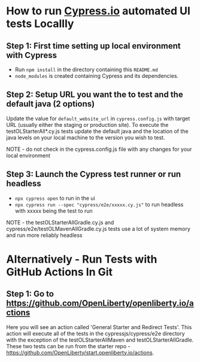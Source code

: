 # How to run [Cypress.io](https://www.cypress.io/) automated UI tests Locallly

## Step 1: First time setting up local environment with Cypress
- Run `npm install` in the directory containing this `README.md`
- `node_modules` is created containing Cypress and its dependencies.

## Step 2: Setup URL you want the to test and the default java (2 options)
  Update the value for `default_website_url` in `cypress.config.js` with target URL (usually either
  the staging or production site). To execute the testOLStarterAll*.cy.js tests update the default java
  and the location of the java levels on your local machine to the version you wish to test. 

NOTE - do not check in the cypress.config.js file with any changes for your local environment   

## Step 3:  Launch the Cypress test runner or run headless

- `npx cypress open` to run in the ui
- `npx cypress run --spec "cypress/e2e/xxxxx.cy.js"` to run headless with xxxxx being the test to run

NOTE - the testOLStarterAllGradle.cy.js and cypress/e2e/testOLMavenAllGradle.cy.js tests use a 
lot of system memory and run more reliably headless

# Alternatively - Run Tests with GitHub Actions In Git

## Step 1: Go to https://github.com/OpenLiberty/openliberty.io/actions
   Here you will see an action called 'General Starter and Redirect Tests'. This action will execute all of the tests in 
   the cypressjs/cypress/e2e directory with the exception of the testOLStarterAllMaven and testOLStarterAllGradle. These 
   two tests can be run from the starter repo - https://github.com/OpenLiberty/start.openliberty.io/actions. 
